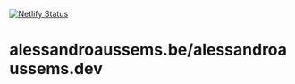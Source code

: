 [![Netlify Status](https://api.netlify.com/api/v1/badges/a41a3e09-d759-4f70-b107-72332889ed71/deploy-status)](https://app.netlify.com/sites/alessandroaussemsbe/deploys)
# alessandroaussems.be/alessandroaussems.dev
